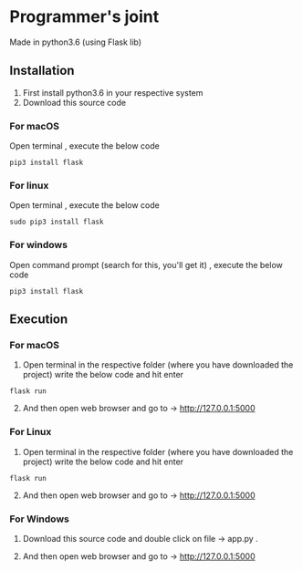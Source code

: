 # Programmer's joint

Made in python3.6 (using Flask lib)

## Installation
1) First install python3.6 in your respective system
2) Download this source code

### For macOS

Open terminal , execute the below code

```
pip3 install flask
```

### For linux

Open terminal , execute the below code

```
sudo pip3 install flask
```

### For windows

Open command prompt (search for this, you'll get it) , execute the below code

```
pip3 install flask
```


## Execution

### For macOS

1) Open terminal in the respective folder (where you have downloaded the project) write the below code and hit enter

```flask run```

2) And then open web browser and go to -> http://127.0.0.1:5000

### For Linux

1) Open terminal in the respective folder (where you have downloaded the project) write the below code and hit enter

```flask run```

2) And then open web browser and go to -> http://127.0.0.1:5000


### For Windows

1) Download this source code and double click on file -> app.py .

2) And then open web browser and go to -> http://127.0.0.1:5000

